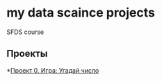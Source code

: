 # my data scaince projects
SFDS course
## Проекты
*[Проект 0. Игра: Угадай число](https://github.com/lis-rubinshtein/sf_data_scaince/tree/main/project%200)
